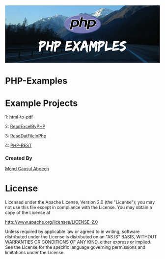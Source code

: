 ![Cover](phpExample.jpg)

# PHP-Examples




# Example Projects

1: [html-to-pdf](https://github.com/Gausul/PHP-Examples/tree/master/html-to-pdf)

2: [ReadExcelByPHP](https://github.com/Gausul/PHP-Examples/tree/master/ReadExcelByPHP)

3: [ReadDatFileInPhp](https://github.com/Gausul/PHP-Examples/tree/master/ReadDatFileInPhp)

4: [PHP-REST](https://github.com/Gausul/PHP-Examples/tree/master/PHP-REST)


### Created By

[Mohd Gausul Abdeen](https://www.linkedin.com/in/mohd-gausul-abdeen-71b7b226/)


# License

Licensed under the Apache License, Version 2.0 (the "License");
you may not use this file except in compliance with the License.
You may obtain a copy of the License at

   http://www.apache.org/licenses/LICENSE-2.0

Unless required by applicable law or agreed to in writing, software
distributed under the License is distributed on an "AS IS" BASIS,
WITHOUT WARRANTIES OR CONDITIONS OF ANY KIND, either express or implied.
See the License for the specific language governing permissions and
limitations under the License.
